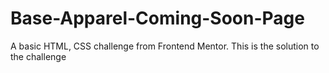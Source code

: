 # Base-Apparel-Coming-Soon-Page
A basic HTML, CSS challenge from Frontend Mentor. This is the solution to the challenge
